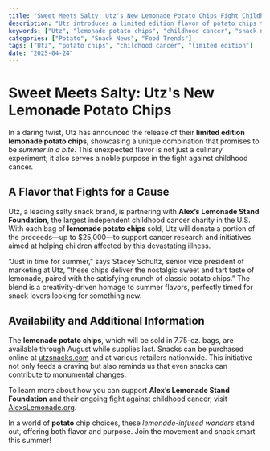 ```yaml
---
title: "Sweet Meets Salty: Utz's New Lemonade Potato Chips Fight Childhood Cancer Through Limited Release"
description: "Utz introduces a limited edition flavor of potato chips that combines sweet lemonade with salty crunch, promoting childhood cancer awareness."
keywords: ["Utz", "lemonade potato chips", "childhood cancer", "snack news", "limited edition potato chips"]
categories: ["Potato", "Snack News", "Food Trends"]
tags: ["Utz", "potato chips", "childhood cancer", "limited edition"]
date: "2025-04-24"
---
```


# Sweet Meets Salty: Utz's New Lemonade Potato Chips

In a daring twist, Utz has announced the release of their **limited edition lemonade potato chips**, showcasing a unique combination that promises to be *summer in a bite*. This unexpected flavor is not just a culinary experiment; it also serves a noble purpose in the fight against childhood cancer.

## A Flavor that Fights for a Cause

Utz, a leading salty snack brand, is partnering with **Alex’s Lemonade Stand Foundation**, the largest independent childhood cancer charity in the U.S. With each bag of **lemonade potato chips** sold, Utz will donate a portion of the proceeds—up to $25,000—to support cancer research and initiatives aimed at helping children affected by this devastating illness.

“Just in time for summer,” says Stacey Schultz, senior vice president of marketing at Utz, “these chips deliver the nostalgic sweet and tart taste of lemonade, paired with the satisfying crunch of classic potato chips.” The blend is a creativity-driven homage to summer flavors, perfectly timed for snack lovers looking for something new.

## Availability and Additional Information

The **lemonade potato chips**, which will be sold in 7.75-oz. bags, are available through August while supplies last. Snacks can be purchased online at [utzsnacks.com](https://www.utzsnacks.com) and at various retailers nationwide. This initiative not only feeds a craving but also reminds us that even snacks can contribute to monumental changes.

To learn more about how you can support **Alex’s Lemonade Stand Foundation** and their ongoing fight against childhood cancer, visit [AlexsLemonade.org](https://www.alexslemonade.org).

In a world of **potato** chip choices, these *lemonade-infused wonders* stand out, offering both flavor and purpose. Join the movement and snack smart this summer!